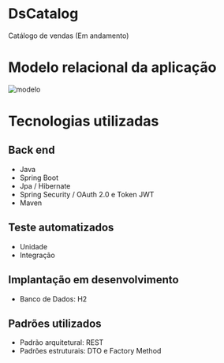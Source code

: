 # DsCatalog
Catálogo de vendas (Em andamento)

# Modelo relacional da aplicação
![modelo](https://user-images.githubusercontent.com/37542212/143661579-24ac552f-108b-43aa-ad91-0e2811c3b3b6.png)

# Tecnologias utilizadas
## Back end
- Java
- Spring Boot
- Jpa / Hibernate
- Spring Security / OAuth 2.0 e Token JWT
- Maven

## Teste automatizados
- Unidade
- Integração

## Implantação em desenvolvimento
- Banco de Dados: H2

## Padrões utilizados
- Padrão arquitetural: REST
- Padrões estruturais: DTO e Factory Method
